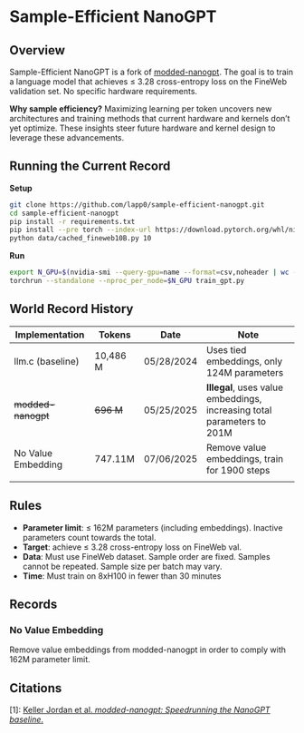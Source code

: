 # Sample-Efficient NanoGPT

## Overview
Sample-Efficient NanoGPT is a fork of [modded-nanogpt](https://github.com/KellerJordan/modded-nanogpt). The goal is to train a language model that achieves ≤ 3.28 cross-entropy loss on the FineWeb validation set. No specific hardware requirements.

**Why sample efficiency?**
Maximizing learning per token uncovers new architectures and training methods that current hardware and kernels don’t yet optimize. These insights steer future hardware and kernel design to leverage these advancements.

## Running the Current Record
**Setup**
```bash
git clone https://github.com/lapp0/sample-efficient-nanogpt.git
cd sample-efficient-nanogpt
pip install -r requirements.txt
pip install --pre torch --index-url https://download.pytorch.org/whl/nightly/cu126 --upgrade
python data/cached_fineweb10B.py 10
```

**Run**
```bash
export N_GPU=$(nvidia-smi --query-gpu=name --format=csv,noheader | wc -l)
torchrun --standalone --nproc_per_node=$N_GPU train_gpt.py
```

## World Record History

| Implementation     | Tokens    | Date       | Note                                                                    |
|--------------------|-----------|------------|-------------------------------------------------------------------------|
| llm.c (baseline)   | 10,486 M  | 05/28/2024 | Uses tied embeddings, only 124M parameters                              |
| ~~modded-nanogpt~~ | ~~696 M~~ | 05/25/2025 | **Illegal**, uses value embeddings, increasing total parameters to 201M |
| No Value Embedding | 747.11M   | 07/06/2025 | Remove value embeddings, train for 1900 steps                           |
|                    |           |            |                                                                         |

## Rules

* **Parameter limit**: ≤ 162M parameters (including embeddings). Inactive parameters count towards the total.
* **Target**: achieve ≤ 3.28 cross-entropy loss on FineWeb val.
* **Data**: Must use FineWeb dataset. Sample order are fixed. Samples cannot be repeated. Sample size per batch may vary.
* **Time**: Must train on 8xH100 in fewer than 30 minutes

## Records

### No Value Embedding
Remove value embeddings from modded-nanogpt in order to comply with 162M parameter limit.

## Citations

\[1]: [Keller Jordan et al. *modded-nanogpt: Speedrunning the NanoGPT baseline*.](https://github.com/KellerJordan/modded-nanogpt/)
